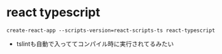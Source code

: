 # react typescript

```
create-react-app --scripts-version=react-scripts-ts react-typescript
```

* tslintも自動で入っててコンパイル時に実行されてるみたい

